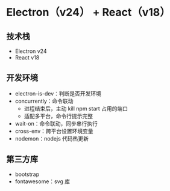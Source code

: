 # Electron（v24） + React（v18）
## 技术栈
- Electron v24
- React v18

## 开发环境
- electron-is-dev：判断是否开发环境
- concurrently：命令联动
  - 进程结束后，主动 kill npm start 占用的端口
  - 适配多平台，命令行提示完整
- wait-on：命令联动，同步串行执行
- cross-env：跨平台设置环境变量
- nodemon：nodejs 代码热更新

## 第三方库
- bootstrap
- fontawesome：svg 库

